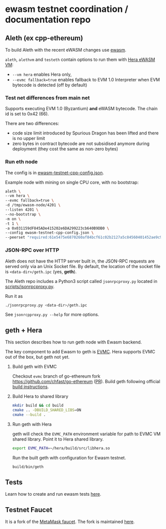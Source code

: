 # ewasm testnet coordination / documentation repo

## Aleth (ex cpp-ethereum)

To build Aleth with the recent eWASM changes use [ewasm](https://github.com/ethereum/aleth/tree/ewasm).

`aleth`, `alethvm` and `testeth` contain options to run them with [Hera eWASM VM](https://github.com/ewasm/hera):

- `--vm hera` enables Hera only,
- `--evmc fallback=true` enables fallback to EVM 1.0 Interpreter when EVM bytecode is detected (off by default)

### Test net differences from main net

Supports executing EVM 1.0 (Byzantium) **and** eWASM bytecode. The chain id is set to 0x42 (66).

There are two differences:
- code size limit introduced by Spurious Dragon has been lifted and there is no upper limit
- zero bytes in contract bytecode are not subsidised anymore during deployment (they cost the same as non-zero bytes)

### Run eth node

The config is in [ewasm-testnet-cpp-config.json](ewasm-testnet-cpp-config.json).

Example node with mining on single CPU core, with no bootstrap:

```sh
aleth \
--vm hera \
--evmc fallback=true \
-d /tmp/ewasm-node/4201 \
--listen 4201 \
--no-bootstrap \
-m on \
-t 1 \
-a 0x031159dF845ADe415202e6DA299223cb640B9DB0 \
--config ewasm-testnet-cpp-config.json \
--peerset "required:61e5475e6870260af84bcf61c02b2127a5c84560401452ae9c99b9ff4f0f343d65c9e26209ec32d42028b365addba27824669eb70c73f69568964f77433afbbe@127.0.0.1:1234"
```

### JSON-RPC over HTTP

Aleth does not have the HTTP server built in, the JSON-RPC requests are served only via an Unix Socket file.
By default, the location of the socket file is `<data-dir>/geth.ipc` (yes, **geth**).

The Aleth repo includes a Python3 script called `jsonrpcproxy.py` located in [scripts/jsonrpcproxy.py](https://github.com/ethereum/aleth/blob/master/scripts/jsonrpcproxy.py).

Run it as

```sh
./jsonrpcproxy.py <data-dir>/geth.ipc
```

See `jsonrcpproxy.py --help` for more options.


## geth + Hera

This section describes how to run geth node with Ewasm backend.

The key component to add Ewasm to geth is [EVMC](https://github.com/ethereum/evmc).
Hera supports EVMC out of the box, but geth not yet.

1. Build geth with EVMC

	Checkout `evmc` branch of go-ethereum fork https://github.com/chfast/go-ethereum ([PR](https://github.com/ethereum/go-ethereum/pull/17050)).
	Build geth following official [build instructions](https://github.com/ethereum/go-ethereum#building-the-source).

2. Build Hera to shared library

	```sh
	mkdir build && cd build
	cmake .. -DBUILD_SHARED_LIBS=ON
	cmake --build .
	```

3. Run geth with Hera

	geth will check the `EVMC_PATH` environment variable for path to EVMC VM shared library. Point it to Hera shared library.

	```sh
	export EVMC_PATH=~/hera/build/src/libhera.so
	```

	Run the built geth with configuration for Ewasm testnet.

	```sh
	build/bin/geth
	```


## Tests

Learn how to create and run ewasm tests [here](https://github.com/ewasm/tests/blob/06e0c19e117b48adcc6dd07def286d65b7e63f41/src/GeneralStateTestsFiller/stEWASMTests/README.md).

## Testnet Faucet

It is a fork of the [MetaMask faucet](https://faucet.metamask.io/). The fork is maintained [here](https://github.com/ewasm/eth-faucet).
